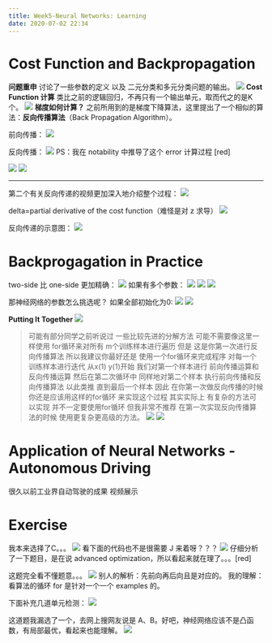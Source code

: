 ```yaml
---
title: Week5-Neural Networks: Learning
date: 2020-07-02 22:34
---
```


# Cost Function and Backpropagation
**问题重申** 讨论了一些参数的定义 以及 二元分类和多元分类问题的输出。
![](./_image/2020-07/2020-07-03-09-48-20.png?r=65)
**Cost Function 计算** 类比之前的逻辑回归，不再只有一个输出单元，取而代之的是K个。
![](./_image/2020-07/2020-07-03-10-32-01.png?r=60)
**梯度如何计算？** 之前所用到的是梯度下降算法，这里提出了一个相似的算法：**反向传播算法**（Back Propagation Algorithm）。

前向传播：
![](./_image/2020-07/2020-07-03-13-07-47.png?r=60)

反向传播：
![](./_image/2020-07/2020-07-03-18-49-07.png?r=63)
PS：我在 notability 中推导了这个 error 计算过程 [red]

![](./_image/2020-07/2020-07-03-19-44-55.png?r=63)
![](./_image/2020-07/2020-07-03-21-41-11.png?r=68)
- - - - - 

第二个有关反向传递的视频更加深入地介绍整个过程：
![](./_image/2020-07/2020-07-03-21-45-10.png?r=60)

delta=partial derivative of the cost function（难怪是对 z 求导）
![](./_image/2020-07/2020-07-03-21-55-15.png?r=62)

反向传递的示意图：
![](./_image/2020-07/2020-07-03-21-59-47.png?r=62)

# Backprogagation in Practice

two-side 比 one-side 更加精确：
![](./_image/2020-07/2020-07-04-00-14-48.png?r=48)
如果有多个参数：
![](./_image/2020-07/2020-07-04-00-17-55.png?r=55)
![](./_image/2020-07/2020-07-04-00-19-14.png?r=59)
![](./_image/2020-07/2020-07-04-00-21-11.png?r=62)

那神经网络的参数怎么挑选呢？
如果全部初始化为0:
![](./_image/2020-07/2020-07-04-00-42-47.png?r=56)
![](./_image/2020-07/2020-07-04-00-45-45.png?r=63)

**Putting It Together**
![](./_image/2020-07/2020-07-04-00-50-20.png?r=61)
> 可能有部分同学之前听说过 一些比较先进的分解方法 可能不需要像这里一样使用 for循环来对所有 m个训练样本进行遍历 但是 这是你第一次进行反向传播算法 所以我建议你最好还是 使用一个for循环来完成程序 对每一个训练样本进行迭代 从x(1) y(1)开始 我们对第一个样本进行 前向传播运算和反向传播运算 然后在第二次循环中 同样地对第二个样本 执行前向传播和反向传播算法 以此类推 直到最后一个样本 
> 因此 在你第一次做反向传播的时候 你还是应该用这样的for循环 来实现这个过程 其实实际上 有复杂的方法可以实现 并不一定要使用for循环 但我非常不推荐 在第一次实现反向传播算法的时候 使用更复杂更高级的方法。
![](./_image/2020-07/2020-07-04-00-54-01.png?r=66)
![](./_image/2020-07/2020-07-04-00-56-22.png?r=69)

# Application of Neural Networks - Autonomous Driving
很久以前工业界自动驾驶的成果 视频展示


# Exercise
我本来选择了C。。。
![](./_image/2020-07/2020-07-03-10-19-01.png?r=65)
看下面的代码也不是很需要 J 来着呀？？？
![](./_image/2020-07/2020-07-03-10-22-46.png)
仔细分析了一下题目，是在说 advanced optimization，所以看起来就在理了。。。[red]

这题完全看不懂题意。。。
![](./_image/2020-07/2020-07-03-19-48-02.png?r=69)
别人的解析：先前向再后向且是对应的。
我的理解：看算法的循环 for 是针对一个一个 examples 的。


下面补充几道单元检测：
![](./_image/2020-07/2020-07-04-09-39-14.png?r=56)

这道题我漏选了一个，去网上搜网友说是 A、B。好吧，神经网络应该不是凸函数，有局部最优，看起来也能理解。
![](./_image/2020-07/2020-07-04-09-50-04.png?r=56)